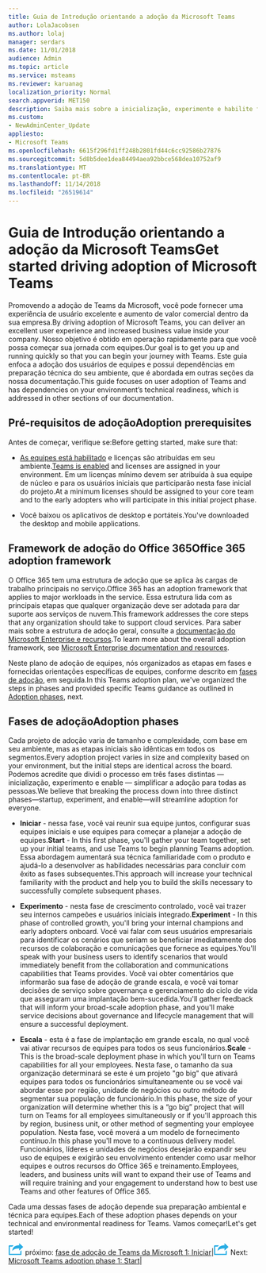 ```yaml
---
title: Guia de Introdução orientando a adoção da Microsoft Teams
author: LolaJacobsen
ms.author: lolaj
manager: serdars
ms.date: 11/01/2018
audience: Admin
ms.topic: article
ms.service: msteams
ms.reviewer: karuanag
localization_priority: Normal
search.appverid: MET150
description: Saiba mais sobre a inicialização, experimente e habilite fases de adoção de Teams da Microsoft.
ms.custom:
- NewAdminCenter_Update
appliesto:
- Microsoft Teams
ms.openlocfilehash: 6615f296fd1ff248b2801fd44c6cc92586b27876
ms.sourcegitcommit: 5d8b5dee1dea84494aea92bbce568dea10752af9
ms.translationtype: MT
ms.contentlocale: pt-BR
ms.lasthandoff: 11/14/2018
ms.locfileid: "26519614"
---
```

# <a name="get-started-driving-adoption-of-microsoft-teams"></a><span data-ttu-id="b2b41-103">Guia de Introdução orientando a adoção da Microsoft Teams</span><span class="sxs-lookup"><span data-stu-id="b2b41-103">Get started driving adoption of Microsoft Teams</span></span>

<span data-ttu-id="b2b41-104">Promovendo a adoção de Teams da Microsoft, você pode fornecer uma experiência de usuário excelente e aumento de valor comercial dentro da sua empresa.</span><span class="sxs-lookup"><span data-stu-id="b2b41-104">By driving adoption of Microsoft Teams, you can deliver an excellent user experience and increased business value inside your company.</span></span> <span data-ttu-id="b2b41-105">Nosso objetivo é obtido em operação rapidamente para que você possa começar sua jornada com equipes.</span><span class="sxs-lookup"><span data-stu-id="b2b41-105">Our goal is to get you up and running quickly so that you can begin your journey with Teams.</span></span> <span data-ttu-id="b2b41-106">Este guia enfoca a adoção dos usuários de equipes e possui dependências em preparação técnica do seu ambiente, que é abordada em outras seções da nossa documentação.</span><span class="sxs-lookup"><span data-stu-id="b2b41-106">This guide focuses on user adoption of Teams and has dependencies on your environment’s technical readiness, which is addressed in other sections of our documentation.</span></span>

## <a name="adoption-prerequisites"></a><span data-ttu-id="b2b41-107">Pré-requisitos de adoção</span><span class="sxs-lookup"><span data-stu-id="b2b41-107">Adoption prerequisites</span></span>

<span data-ttu-id="b2b41-108">Antes de começar, verifique se:</span><span class="sxs-lookup"><span data-stu-id="b2b41-108">Before getting started, make sure that:</span></span>

- <span data-ttu-id="b2b41-109">[As equipes está habilitado](quick-start-enable-teams.md) e licenças são atribuídas em seu ambiente.</span><span class="sxs-lookup"><span data-stu-id="b2b41-109">[Teams is enabled](quick-start-enable-teams.md) and licenses are assigned in your environment.</span></span> <span data-ttu-id="b2b41-110">Em um licenças mínimo devem ser atribuída à sua equipe de núcleo e para os usuários iniciais que participarão nesta fase inicial do projeto.</span><span class="sxs-lookup"><span data-stu-id="b2b41-110">At a minimum licenses should be assigned to your core team and to the early adopters who will participate in this initial project phase.</span></span>

- <span data-ttu-id="b2b41-111">Você baixou os aplicativos de desktop e portáteis.</span><span class="sxs-lookup"><span data-stu-id="b2b41-111">You've downloaded the desktop and mobile applications.</span></span> 

## <a name="office-365-adoption-framework"></a><span data-ttu-id="b2b41-112">Framework de adoção do Office 365</span><span class="sxs-lookup"><span data-stu-id="b2b41-112">Office 365 adoption framework</span></span>

<span data-ttu-id="b2b41-113">O Office 365 tem uma estrutura de adoção que se aplica às cargas de trabalho principais no serviço.</span><span class="sxs-lookup"><span data-stu-id="b2b41-113">Office 365 has an adoption framework that applies to major workloads in the service.</span></span> <span data-ttu-id="b2b41-114">Essa estrutura lida com as principais etapas que qualquer organização deve ser adotada para dar suporte aos serviços de nuvem.</span><span class="sxs-lookup"><span data-stu-id="b2b41-114">This framework addresses the core steps that any organization should take to support cloud services.</span></span> <span data-ttu-id="b2b41-115">Para saber mais sobre a estrutura de adoção geral, consulte a [documentação do Microsoft Enterprise e recursos](https://aka.ms/O365AdoptionHub).</span><span class="sxs-lookup"><span data-stu-id="b2b41-115">To learn more about the overall adoption framework, see [Microsoft Enterprise documentation and resources](https://aka.ms/O365AdoptionHub).</span></span> 

<span data-ttu-id="b2b41-116">Neste plano de adoção de equipes, nós organizados as etapas em fases e fornecidas orientações específicas de equipes, conforme descrito em [fases de adoção](#adoption-phases), em seguida.</span><span class="sxs-lookup"><span data-stu-id="b2b41-116">In this Teams adoption plan, we've organized the steps in phases and provided specific Teams guidance as outlined in [Adoption phases](#adoption-phases), next.</span></span>

## <a name="adoption-phases"></a><span data-ttu-id="b2b41-117">Fases de adoção</span><span class="sxs-lookup"><span data-stu-id="b2b41-117">Adoption phases</span></span> 

<span data-ttu-id="b2b41-118">Cada projeto de adoção varia de tamanho e complexidade, com base em seu ambiente, mas as etapas iniciais são idênticas em todos os segmentos.</span><span class="sxs-lookup"><span data-stu-id="b2b41-118">Every adoption project varies in size and complexity based on your environment, but the initial steps are identical across the board.</span></span> <span data-ttu-id="b2b41-119">Podemos acredite que dividi o processo em três fases distintas — inicialização, experimento e enable — simplificar a adoção para todas as pessoas.</span><span class="sxs-lookup"><span data-stu-id="b2b41-119">We believe that breaking the process down into three distinct phases—startup, experiment, and enable—will streamline adoption for everyone.</span></span>  

- <span data-ttu-id="b2b41-120">**Iniciar** - nessa fase, você vai reunir sua equipe juntos, configurar suas equipes iniciais e use equipes para começar a planejar a adoção de equipes.</span><span class="sxs-lookup"><span data-stu-id="b2b41-120">**Start** - In this first phase, you'll gather your team together, set up your initial teams, and use Teams to begin planning Teams adoption.</span></span> <span data-ttu-id="b2b41-121">Essa abordagem aumentará sua técnica familiaridade com o produto e ajudá-lo a desenvolver as habilidades necessárias para concluir com êxito as fases subsequentes.</span><span class="sxs-lookup"><span data-stu-id="b2b41-121">This approach will increase your technical familiarity with the product and help you to build the skills necessary to successfully complete subsequent phases.</span></span> 

- <span data-ttu-id="b2b41-122">**Experimento** - nesta fase de crescimento controlado, você vai trazer seu internos campeões e usuários iniciais integrado.</span><span class="sxs-lookup"><span data-stu-id="b2b41-122">**Experiment** - In this phase of controlled growth, you'll bring your internal champions and early adopters onboard.</span></span> <span data-ttu-id="b2b41-123">Você vai falar com seus usuários empresariais para identificar os cenários que seriam se beneficiar imediatamente dos recursos de colaboração e comunicações que fornece as equipes.</span><span class="sxs-lookup"><span data-stu-id="b2b41-123">You'll speak with your business users to identify scenarios that would immediately benefit from the collaboration and communications capabilities that Teams provides.</span></span> <span data-ttu-id="b2b41-124">Você vai obter comentários que informarão sua fase de adoção de grande escala, e você vai tomar decisões de serviço sobre governança e gerenciamento do ciclo de vida que asseguram uma implantação bem-sucedida.</span><span class="sxs-lookup"><span data-stu-id="b2b41-124">You'll gather feedback that will inform your broad-scale adoption phase, and you'll make service decisions about governance and lifecycle management that will ensure a successful deployment.</span></span>

- <span data-ttu-id="b2b41-125">**Escala** - esta é a fase de implantação em grande escala, no qual você vai ativar recursos de equipes para todos os seus funcionários.</span><span class="sxs-lookup"><span data-stu-id="b2b41-125">**Scale** - This is the broad-scale deployment phase in which you'll turn on Teams capabilities for all your employees.</span></span> <span data-ttu-id="b2b41-126">Nesta fase, o tamanho da sua organização determinará se este é um projeto "go big" que ativará equipes para todos os funcionários simultaneamente ou se você vai abordar esse por região, unidade de negócios ou outro método de segmentar sua população de funcionário.</span><span class="sxs-lookup"><span data-stu-id="b2b41-126">In this phase, the size of your organization will determine whether this is a “go big” project that will turn on Teams for all employees simultaneously or if you'll approach this by region, business unit, or other method of segmenting your employee population.</span></span> <span data-ttu-id="b2b41-127">Nesta fase, você moverá a um modelo de fornecimento contínuo.</span><span class="sxs-lookup"><span data-stu-id="b2b41-127">In this phase you'll move to a continuous delivery model.</span></span> <span data-ttu-id="b2b41-128">Funcionários, líderes e unidades de negócios desejarão expandir seu uso de equipes e exigirão seu envolvimento entender como usar melhor equipes e outros recursos do Office 365 e treinamento.</span><span class="sxs-lookup"><span data-stu-id="b2b41-128">Employees, leaders, and business units will want to expand their use of Teams and will require training and your engagement to understand how to best use Teams and other features of Office 365.</span></span>   

<span data-ttu-id="b2b41-129">Cada uma dessas fases de adoção depende sua preparação ambiental e técnica para equipes.</span><span class="sxs-lookup"><span data-stu-id="b2b41-129">Each of these adoption phases depends on your technical and environmental readiness for Teams.</span></span> <span data-ttu-id="b2b41-130">Vamos começar!</span><span class="sxs-lookup"><span data-stu-id="b2b41-130">Let's get started!</span></span>


<span data-ttu-id="b2b41-131">![Ícone de etapas próximo](media/teams-adoption-next-icon.png) próximo: [fase de adoção de Teams da Microsoft 1: Iniciar](teams-adoption-phase1.md)|</span><span class="sxs-lookup"><span data-stu-id="b2b41-131">![Next Steps icon](media/teams-adoption-next-icon.png) Next:        [Microsoft Teams adoption phase 1: Start](teams-adoption-phase1.md)|</span></span>
